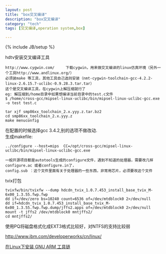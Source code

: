 ```yaml
---
layout: post
title: "box交叉编译"
description: "box交叉编译"
category: "tech"
tags: [交叉编译,operation system,box]

---
```

{% include JB/setup %}

hdtv安装交叉编译工具

    http://www.cygwin.com/     下载cygwin，用来做交叉编译的linux仿真环境（另外一个工具http://www.andlinux.org/）
    必须装make 等工具，其他工具自己选则安装（nmt-cygwin-toolchain-gcc-4.2.2-linux-2.6.15.7-uclibc-0.9.28.3.tar.tar）
    这个是交叉编译工具，在cygwin上解压缩就行了
    eg: 解压缩到/home目录中如果想编译当前目录中的test.c文件
    $ /home/cross-gcc/mipsel-linux-uclibc/bin/mipsel-linux-uclibc-gcc.exe -o test test.c
    
    tar xjf smp86xx_toolchain_2.x.yyy.z.tar.bz2
    cd smp86xx_toolchain_2.x.yyy.z
    make menuconfig

在配置的时候选择gcc 3.4.2,别的选项不做改动.  
生成makefile:

    ../configure --host=mips  CC=/opt/cross-gcc/mipsel-linux-uclibc/bin/mipsel-linux-uclibc-gcc.exe
    
    一般开源项目都是autotools生成的configure文件，遇到不知道的处理器，需要改几样configure.ac 或者configure.in了，
    config.sub ：这个文件里面有关于处理器的一些东西，非常用芯片，必须要改这个文件

tvix打包    

    tvixfw/bin/tvixfw --dump hdcdn_tvix_1.0.7.453_install_base_tvix_M-6x00_1.3.55.fwp.fwp
    dd if=/dev/zero bs=10240 count=6536 of=/dev/mtdblock0 2>/dev/null
    dd if=hdcdn_tvix_1.0.7.453_install_base_tvix_M-6x00_1.3.55.fwp.fwp.dump/jffs2.apps of=/dev/mtdblock0 2>/dev/null
    mount -t jffs2 /dev/mtdblock0 mntjffs2/
    cd mntjffs2/

使用PQ将磁盘格式化成EXT3格式比较好，对NTFS的支持比较弱

http://www.ibm.com/developerworks/cn/linux/

[在Linux下安装 GNU ARM 工具链](http://www.ibm.com/developerworks/cn/linux/l-arm-toolchain/index.html)



